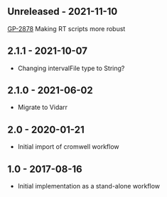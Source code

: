 ## Unreleased - 2021-11-10
[GP-2878](https://jira.oicr.on.ca/browse/GP-2878) Making RT scripts more robust
## 2.1.1 - 2021-10-07
- Changing intervalFile type to String?
## 2.1.0 - 2021-06-02
- Migrate to Vidarr
## 2.0 - 2020-01-21
- Initial import of cromwell workflow
## 1.0 - 2017-08-16
- Initial implementation as a stand-alone workflow

